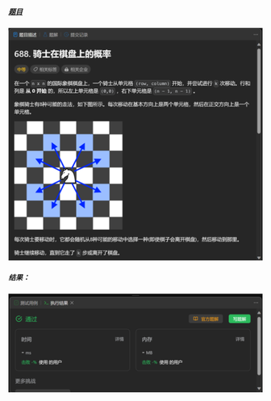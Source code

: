 ##### [题目](https://leetcode.cn/problems/knight-probability-in-chessboard/)
![pic](img.png)
##### 结果：
![pic](result.png)